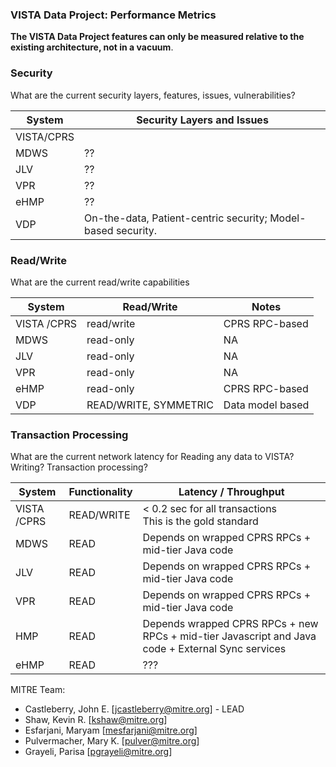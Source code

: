 ### VISTA Data Project: Performance Metrics

__The VISTA Data Project features can only be measured relative to the existing architecture, not in a vacuum__.

### Security
What are the current security layers, features, issues, vulnerabilities?

System | Security Layers and Issues
--- | ---
VISTA/CPRS | 
MDWS | ??
JLV | ??
VPR | ??
eHMP | ??
VDP | On-the-data, Patient-centric security; Model-based security.


### Read/Write
What are the current read/write capabilities 

System | Read/Write | Notes
---|---|---
VISTA /CPRS | read/write | CPRS RPC-based
MDWS | read-only | NA
JLV | read-only | NA
VPR | read-only | NA
eHMP | read-only | CPRS RPC-based
VDP | READ/WRITE, SYMMETRIC | Data model based



### Transaction Processing
What are the current network latency for Reading any data to VISTA? Writing? Transaction processing? 

System |  Functionality | Latency / Throughput
---|---|---
VISTA /CPRS | READ/WRITE |   < 0.2 sec for all transactions <br> This is the gold standard
MDWS | READ | Depends on wrapped CPRS RPCs + mid-tier Java code
JLV | READ|  Depends on wrapped CPRS RPCs + mid-tier Java code
VPR | READ|  Depends on wrapped CPRS RPCs + mid-tier Java code
HMP | READ |  Depends wrapped CPRS RPCs  + new RPCs +  mid-tier Javascript and Java code + External Sync services
eHMP | READ |  ???



MITRE Team:

* Castleberry, John E. [jcastleberry@mitre.org] - LEAD
* Shaw, Kevin R. [kshaw@mitre.org]
* Esfarjani, Maryam [mesfarjani@mitre.org]
* Pulvermacher, Mary K. [pulver@mitre.org]
* Grayeli, Parisa [pgrayeli@mitre.org]

